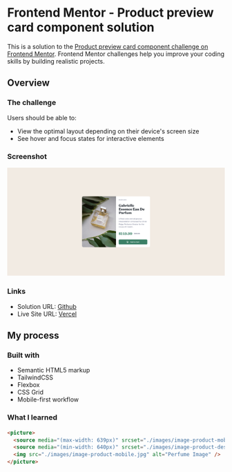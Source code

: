 # Frontend Mentor - Product preview card component solution

This is a solution to the [Product preview card component challenge on Frontend Mentor](https://www.frontendmentor.io/challenges/product-preview-card-component-GO7UmttRfa). Frontend Mentor challenges help you improve your coding skills by building realistic projects. 

## Overview

### The challenge

Users should be able to:

- View the optimal layout depending on their device's screen size
- See hover and focus states for interactive elements

### Screenshot

![](./screenshot.png)


### Links

- Solution URL: [Github](https://github.com/laravue-18/frontend-mentor-product-preview-card)
- Live Site URL: [Vercel](https://frontend-mentor-product-preview-card-one.vercel.app/)

## My process

### Built with

- Semantic HTML5 markup
- TailwindCSS
- Flexbox
- CSS Grid
- Mobile-first workflow

### What I learned


```html
<picture>
  <source media="(max-width: 639px)" srcset="./images/image-product-mobile.jpg" alt="Perfume Image"/>
  <source media="(min-width: 640px)" srcset="./images/image-product-desktop.jpg" alt="Perfume Image" />
  <img src="./images/image-product-mobile.jpg" alt="Perfume Image" />
</picture>
```